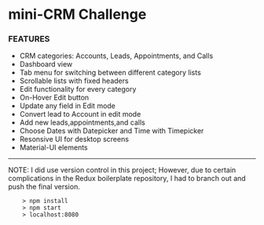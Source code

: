 # mini-CRM Challenge

### FEATURES

* CRM categories: Accounts, Leads, Appointments, and Calls
* Dashboard view
* Tab menu for switching between different category lists
* Scrollable lists with fixed headers
* Edit functionality for every category
* On-Hover Edit button
* Update any field in Edit mode
* Convert lead to Account in edit mode
* Add new leads,appointments,and calls
* Choose Dates with Datepicker and Time with Timepicker
* Resonsive UI for desktop screens
* Material-UI elements

____

NOTE: I did use version control in this project; However, due to certain complications in the Redux boilerplate repository, I had to branch out and push the final version. 

```
	> npm install
	> npm start
	> localhost:8080
```
